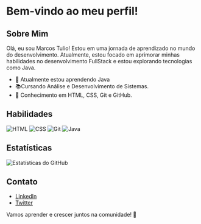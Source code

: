 # Bem-vindo ao meu perfil!

## Sobre Mim

Olá, eu sou Marcos Tulio! Estou em uma jornada de aprendizado no mundo do desenvolvimento. Atualmente, estou focado em aprimorar minhas habilidades no desenvolvimento FullStack e estou explorando tecnologias como Java.

- 🌱 Atualmente estou aprendendo Java
- 📚Cursando Análise e Desenvolvimento de Sistemas.
- 💬 Conhecimento em HTML, CSS, Git e GitHub.

## Habilidades

![HTML](https://img.shields.io/badge/HTML-Proficiente-orange)
![CSS](https://img.shields.io/badge/CSS-Proficiente-blue)
![Git](https://img.shields.io/badge/Git-Proficiente-red)
![Java](https://img.shields.io/badge/Java-Familiarizado-purple)

## Estatísticas

![Estatísticas do GitHub](https://github-readme-stats.vercel.app/api?username=marcostulioal&show_icons=true)

## Contato

- [LinkedIn](https://www.linkedin.com/in/marcos-tulio-alves110396/)
- [Twitter](https://twitter.com/MarcosTulioAlv5)

Vamos aprender e crescer juntos na comunidade! 🚀

